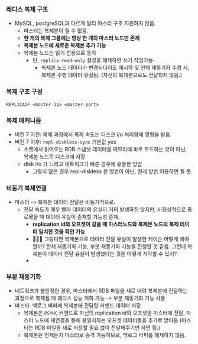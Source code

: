 ### 레디스 복제 구조
- MySQL, postgreSQL과 다르게 멀티 마스터 구조 지원하지 않음.
  - 마스터는 복제본이 될 수 없음.
  - **한 개의 복제 그룹에는 항상 한 개의 마스터 노드만 존재**
  - **복제본 노드에 새로운 복제본 추가 가능**
  - 복제본 노드는 읽기 전용으로 동작
    - 단, `replica-read-only` 설정을 해제하면 쓰기 작업가능.
      - 복제본 노드 데이터가 변경되더라도 재시작 및 전체 재동기화 수행 시, 복제본 수행 데이터 유실됨. (자신의 복제본으로도 전달되지 않음.)  


### 복제 구조 구성
`REPLICAOF <master-ip> <master-port>`

### 복제 매커니즘
- 버전 7 이전: 복제 과정에서 복제 속도는 디스크 i/o 처리량에 영향을 받음.
- 버전 7 이후: `repl-diskless-sync` 기본값 yes
  - 소켓에서 읽어오는 RDB 스냅샷 데이터를 메모리에 바로 로드하는 것이 아닌, 복제본 노드의 디스크에 저장
  - disk i/o 가 느리고 네트워크가 빠른 경우에 유용한 방법
    - 그렇지 않은 경우 repl-diskless 한 방법이 아닌, 원래 방법 이용하면 될 듯.
   
### 비동기 복제연결
- 마스터 -> 복제본 데이터 전달은 비동기적으로.
  - 전달 속도가 매우 빨라 데이터의 유실이 거의 발생하진 않지만, 비정상적으로 종료됐을 때 데이터 유실이 존재할 가능성 존재.
    - **replication id와 오프셋이 같을 때 마스터노드와 복제본 노드의 복제 데이터 일치한 것을 확인 가능** 
    - 🙋🏻‍♂️ 그렇다면 복제본으로 데이터 전달 유실이 발생한 케이슨 어떻게 해야 할까? 전체 재동기화 기능, 부분 재동기화 기능을 진행할 것 같음. 그런데 복제본이 데이터 전달 유실이 발생했다는 것을 어떻게 지각할 수 있지?
    - 
   
### 부분 재동기화
- 네트워크가 불안정한 경우, 마스터에서 RDB 파일을 새로 내려 복제본에 전달하는 과정으로 복제될 때 레디스 성능 저하 가능 -> 부분 재동기화 기능 사용
- 마스터: 백로그 버퍼에 복제본에 전달할 커맨드 데이터 저장
  - 복제본은 `PSYNC` 커맨드로 자신의 replication id와 오프셋을 마스터에 전달, 마스터 노드에 재연결을 통해 불일치하는 오프셋 데이터들을 추가로 받아옴 (마스터는 RDB 파일을 새로 저장할 필요 없이 전달해주기만 하면 됨.)
  - 복제본은 언제든지 마스터로 승격 가능하므로, 백로그 버퍼를 해제하지 않음.
